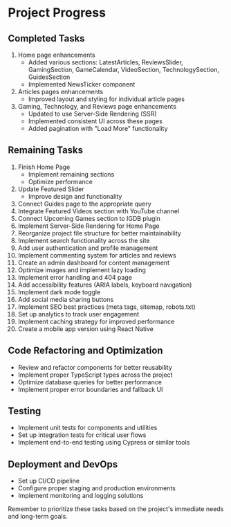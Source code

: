 # Project Progress

## Completed Tasks
1. Home page enhancements
   - Added various sections: LatestArticles, ReviewsSlider, GamingSection, GameCalendar, VideoSection, TechnologySection, GuidesSection
   - Implemented NewsTicker component
2. Articles pages enhancements
   - Improved layout and styling for individual article pages
3. Gaming, Technology, and Reviews page enhancements
   - Updated to use Server-Side Rendering (SSR)
   - Implemented consistent UI across these pages
   - Added pagination with "Load More" functionality

## Remaining Tasks
1. Finish Home Page
   - Implement remaining sections
   - Optimize performance
2. Update Featured Slider
   - Improve design and functionality
3. Connect Guides page to the appropriate query
4. Integrate Featured Videos section with YouTube channel
5. Connect Upcoming Games section to IGDB plugin
6. Implement Server-Side Rendering for Home Page
7. Reorganize project file structure for better maintainability
8. Implement search functionality across the site
9. Add user authentication and profile management
10. Implement commenting system for articles and reviews
11. Create an admin dashboard for content management
12. Optimize images and implement lazy loading
13. Implement error handling and 404 page
14. Add accessibility features (ARIA labels, keyboard navigation)
15. Implement dark mode toggle
16. Add social media sharing buttons
17. Implement SEO best practices (meta tags, sitemap, robots.txt)
18. Set up analytics to track user engagement
19. Implement caching strategy for improved performance
20. Create a mobile app version using React Native

## Code Refactoring and Optimization
- Review and refactor components for better reusability
- Implement proper TypeScript types across the project
- Optimize database queries for better performance
- Implement proper error boundaries and fallback UI

## Testing
- Implement unit tests for components and utilities
- Set up integration tests for critical user flows
- Implement end-to-end testing using Cypress or similar tools

## Deployment and DevOps
- Set up CI/CD pipeline
- Configure proper staging and production environments
- Implement monitoring and logging solutions

Remember to prioritize these tasks based on the project's immediate needs and long-term goals.